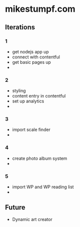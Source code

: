 # mikestumpf.com
## Iterations

### 1
* get nodejs app up
* connect with contentful
* get basic pages up
* 

### 2
* styling
* content entry in contentful
* set up analytics
* 

### 3
* import scale finder
* 

### 4
* create photo album system
* 

### 5
* import WP and WP reading list
* 

## Future
* Dynamic art creator
